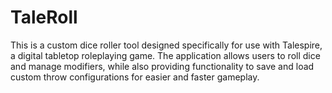 # TaleRoll
This is a custom dice roller tool designed specifically for use with Talespire, a digital tabletop roleplaying game. The application allows users to roll dice and manage modifiers, while also providing functionality to save and load custom throw configurations for easier and faster gameplay.
